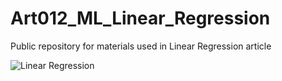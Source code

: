 # Art012_ML_Linear_Regression
Public repository for materials used in Linear Regression article

![Linear Regression](https://user-images.githubusercontent.com/24861699/153733391-2119be24-4456-41b3-8d8e-ea40c74d03ef.gif)
